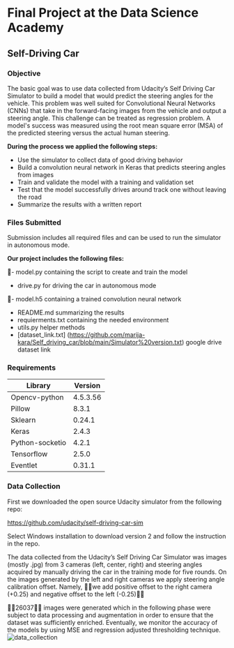 # Final Project at the Data Science Academy
## Self-Driving Car

### Objective
The basic goal was to use data collected from Udacity’s Self Driving Car Simulator to build a model that would predict the steering angles for the vehicle. This problem was well suited for Convolutional Neural Networks (CNNs) that take in the forward-facing images from the vehicle and output a steering angle. This challenge can be treated as regression problem. A model's success was measured using the root mean square error (MSA) of the predicted steering versus the actual human steering.

**During the process we applied the following steps:**
-	Use the simulator to collect data of good driving behavior
-	Build a convolution neural network in Keras that predicts steering angles from images
-	Train and validate the model with a training and validation set
-	Test that the model successfully drives around track one without leaving the road
-	Summarize the results with a written report

### Files Submitted
Submission includes all required files and can be used to run the simulator in autonomous mode.

**Our project includes the following files:**

🔴-	model.py containing the script to create and train the model
-	drive.py for driving the car in autonomous mode

🔴-	model.h5 containing a trained convolution neural network
-	README.md summarizing the results
-	requierments.txt containing the needed environment
-	utils.py helper methods
-	[dataset_link.txt] (https://github.com/marija-kara/Self_driving_car/blob/main/Simulator%20version.txt) google drive dataset link

### Requirements
| Library | Version |
|---|---|
| Opencv-python |	4.5.3.56 |
| Pillow |	8.3.1 |
| Sklearn |	0.24.1 |
| Keras |	2.4.3 |
| Python-socketio |	4.2.1 |
| Tensorflow |	2.5.0 |
| Eventlet |	0.31.1 |

### Data Collection

First we downloaded the open source Udacity simulator from the following repo:

https://github.com/udacity/self-driving-car-sim

Select Windows installation to download version 2 and follow the instruction in the repo.

The data collected from the Udacity’s Self Driving Car Simulator was images (mostly .jpg) from 3 cameras (left, center, right) and steering angles acquired by manually driving the car in the training mode for five rounds. On the images generated by the left and right cameras we apply steering angle calibration offset. Namely, 🔴🔴we add positive offset to the right camera (+0.25) and negative offset to the left (-0.25)🔴🔴

🔴🔴26037🔴🔴 images were generated which in the following phase were subject to data processing and augmentation in order to ensure that the dataset was sufficiently enriched. Eventually, we monitor the accuracy of the models by using MSE and regression adjusted thresholding technique.
![data_collection](https://drive.google.com/file/d/1Gs8qbosLs8GZ5ikUdL8DmNxkhhctrJpL/view?usp=sharing/data_collection.png)
